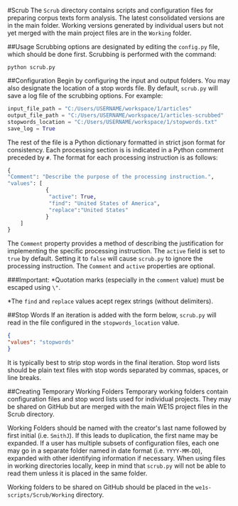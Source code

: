 #Scrub
The `Scrub` directory contains scripts and configuration files for preparing corpus texts form analysis. The latest consolidated versions are in the main folder. Working versions generated by individual users but not yet merged with the main project files are in the `Working` folder. 

##Usage
Scrubbing options are designated by editing the `config.py` file, which should be done first. Scrubbing is performed with the command:

```
python scrub.py
```

##Configuration
Begin by configuring the input and output folders. You may also designate the location of a stop words file. By default, `scrub.py` will save a log file of the scrubbing options. For example:

```python
input_file_path = "C:/Users/USERNAME/workspace/1/articles"
output_file_path = "C:/Users/USERNAME/workspace/1/articles-scrubbed"
stopwords_location = "C:/Users/USERNAME/workspace/1/stopwords.txt"
save_log = True
```

The rest of the file is a Python dictionary formatted in strict json format for consistency. Each processing section is is indicated in a Python comment preceded by `#`. The format for each processing instruction is as follows:

```python
{
"Comment": "Describe the purpose of the processing instruction.",
"values": [
			{
			 "active": True,
			 "find": "United States of America",
			 "replace":"United States"
			}
	]
}
```

The `Comment` property provides a method of describing the justification for implementing the specific processing instruction. The `active` field is set to `true` by default. Setting it to `false` will cause `scrub.py` to ignore the processing instruction. The `Comment` and `active` properties are optional.

###Important:
*Quotation marks (especially in the `comment` value) must be escaped using `\"`.

*The `find` and `replace` values acept regex strings (without delimiters).

##Stop Words
If an iteration is added with the form below, `scrub.py` will read in the file configured in the `stopwords_location` value.

```json
{
"values": "stopwords"
}
```

It is typically best to strip stop words in the final iteration. Stop word lists should be plain text files with stop words separated by commas, spaces, or line breaks.

##Creating Temporary Working Folders
Temporary working folders contain configuration files and stop word lists used for individual projects. They may be shared on GitHub but are merged with the main WE1S project files in the Scrub directory.

Working Folders should be named with the creator's last name followed by first initial (i.e. `SmithJ`). If this leads to duplication, the first name may be expanded. If a user has multiple subsets of configuration files, each one may go in a separate folder named in date format (i.e. `YYYY-MM-DD`), expanded with other identifying information if necessary. When using files in working directories locally, keep in mind that `scrub.py` will not be able to read them unless it is placed in the same folder.

Working folders to be shared on GitHub should be placed in the `we1s-scripts/Scrub/Working` directory.
